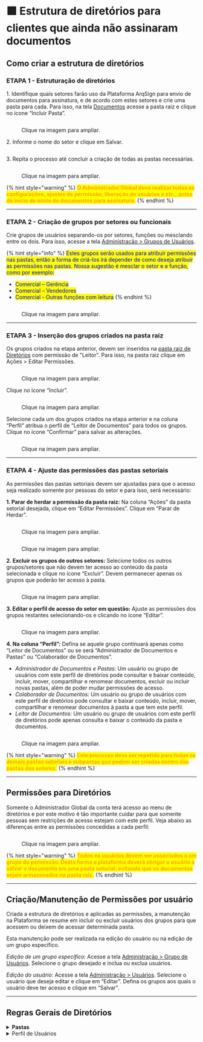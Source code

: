 # 🟪 Estrutura de diretórios para clientes que ainda não assinaram documentos

## Como criar a estrutura de diretórios

### ETAPA 1 - Estruturação de diretórios

1\. Identifique quais setores farão uso da Plataforma ArqSign para envio de documentos para assinatura, e de acordo com estes setores e crie uma pasta para cada. Para isso, na tela [Documentos](../documentos.md) acesse a pasta raiz e clique no ícone “Incluir Pasta”.

<figure><img src="../../.gitbook/assets/diretorios01.png" alt=""><figcaption><p>Clique na imagem para ampliar.</p></figcaption></figure>

2\. Informe o nome do setor e clique em Salvar.

<figure><img src="../../.gitbook/assets/diretorios02.png" alt=""><figcaption></figcaption></figure>

3\. Repita o processo até concluir a criação de todas as pastas necessárias.

<figure><img src="../../.gitbook/assets/diretorios03.png" alt=""><figcaption><p>Clique na imagem para ampliar.</p></figcaption></figure>

{% hint style="warning" %}
<mark style="color:orange;">**O Administrador Global deve realizar todas as configurações, ajustes de permissão, liberação de usuários e etc., antes do início de envio de documentos para assinatura.**</mark>
{% endhint %}

***

### ETAPA 2 - Criação de grupos por setores ou funcionais

Crie grupos de usuários separando-os por setores, funções ou mesclando entre os dois. Para isso, acesse a tela [Administração > Grupos de Usuários](../../administracao/administracao/grupo-de-usuarios.md).

{% hint style="info" %}
<mark style="color:blue;">Estes grupos serão usados para atribuir permissões nas pastas, então a forma de criá-los irá depender de como deseja atribuir as permissões nas pastas. Nossa sugestão é mesclar o setor e a função, como por exemplo:</mark>

* <mark style="color:blue;">Comercial – Gerência</mark>
* <mark style="color:blue;">Comercial – Vendedores</mark>
* <mark style="color:blue;">Comercial - Outras funções com leitura</mark>
{% endhint %}

<figure><img src="../../.gitbook/assets/diretorios04.png" alt=""><figcaption><p>Clique na imagem para ampliar.</p></figcaption></figure>

***

### ETAPA 3 - Inserção dos grupos criados na pasta raiz

Os grupos criados na etapa anterior, devem ser inseridos na [pasta raiz de Diretórios](../documentos.md#pasta-raiz-de-diretorios) com permissão de "Leitor". Para isso, na pasta raiz clique em Ações > Editar Permissões.

<figure><img src="../../.gitbook/assets/diretorios05.png" alt=""><figcaption><p>Clique na imagem para ampliar.</p></figcaption></figure>

Clique no ícone “Incluir”.

<figure><img src="../../.gitbook/assets/diretorios06.png" alt=""><figcaption><p>Clique na imagem para ampliar.</p></figcaption></figure>

Selecione cada um dos grupos criados na etapa anterior e na coluna “Perfil” atribua o perfil de “Leitor de Documentos” para todos os grupos. Clique no ícone “Confirmar” para salvar as alterações.

<figure><img src="../../.gitbook/assets/diretorios07.png" alt=""><figcaption><p>Clique na imagem para ampliar.</p></figcaption></figure>

***

### ETAPA 4 - Ajuste das permissões das pastas setoriais

As permissões das pastas setoriais devem ser ajustadas para que o acesso seja realizado somente por pessoas do setor e para isso, será necessário:

**1. Parar de herdar a permissão da pasta raiz:** Na coluna “Ações” da pasta setorial desejada, clique em “Editar Permissões”. Clique em “Parar de Herdar”.

<figure><img src="../../.gitbook/assets/diretorios08.png" alt=""><figcaption><p>Clique na imagem para ampliar.</p></figcaption></figure>

<figure><img src="../../.gitbook/assets/diretorios09.png" alt=""><figcaption><p>Clique na imagem para ampliar.</p></figcaption></figure>

**2. Excluir os grupos de outros setores:** Selecione todos os outros grupos/setores que não devem ter acesso ao conteúdo da pasta selecionada e clique no ícone “Excluir”. Devem permanecer apenas os grupos que poderão ter acesso à pasta.

<figure><img src="../../.gitbook/assets/diretorios10.png" alt=""><figcaption><p>Clique na imagem para ampliar.</p></figcaption></figure>

**3. Editar o perfil de acesso do setor em questão:** Ajuste as permissões dos grupos restantes selecionando-os e clicando no ícone “Editar”.

<figure><img src="../../.gitbook/assets/diretorios11.png" alt=""><figcaption><p>Clique na imagem para ampliar.</p></figcaption></figure>

**4. Na coluna “Perfil”:** Defina se aquele grupo continuará apenas como “Leitor de Documentos” ou se será “Administrador de Documentos e Pastas” ou “Colaborador de Documentos”.

* _Administrador de Documentos e Pastas:_ Um usuário ou grupo de usuários com este perfil de diretórios pode consultar e baixar conteúdo, incluir, mover, compartilhar e renomear documentos, excluir ou incluir novas pastas, além de poder mudar permissões de acesso.
* _Colaborador de Documentos:_ Um usuário ou grupo de usuários com este perfil de diretórios pode consultar e baixar conteúdo, incluir, mover, compartilhar e renomear documentos à pasta a que tem este perfil.  &#x20;
* _Leitor de Documentos:_ Um usuário ou grupo de usuários com este perfil de diretórios pode apenas consulta e baixar o conteúdo da pasta e documentos.

<figure><img src="../../.gitbook/assets/diretorios12.png" alt=""><figcaption><p>Clique na imagem para ampliar.</p></figcaption></figure>

{% hint style="warning" %}
<mark style="color:orange;">**Este processo deve ser repetido para todas as demais pastas setoriais e subpastas que podem ser criadas dentro das pastas dos setores.**</mark>
{% endhint %}

***

## Permissões para Diretórios

Somente o Administrador Global da conta terá acesso ao menu de diretórios e por este motivo é tão importante cuidar para que somente pessoas sem restrições de acesso estejam com este perfil. Veja abaixo as diferenças entre as permissões concedidas a cada perfil:

<figure><img src="../../.gitbook/assets/diretorios13.png" alt=""><figcaption><p>Clique na imagem para ampliar.</p></figcaption></figure>

{% hint style="warning" %}
<mark style="color:orange;">**Todos os usuários devem ser associados a um grupo de permissão. Desta forma a plataforma deverá obrigar o usuário a salvar o documento em uma pasta setorial, evitando que os documentos sejam armazenados na pasta raiz.**</mark>
{% endhint %}

***

## Criação/Manutenção de Permissões por usuário

Criada a estrutura de diretórios e aplicadas as permissões, a manutenção na Plataforma se resume em incluir ou excluir usuários dos grupos para que acessem ou deixem de acessar determinada pasta.

Esta manutenção pode ser realizada na edição do usuário ou na edição de um grupo específico.

_Edição de um grupo específico:_ Acesse a tela [Administração > Grupo de Usuários](../../administracao/administracao/grupo-de-usuarios.md). Selecione o grupo desejado e inclua ou exclua usuários.

_Edição do usuário:_ Acesse a tela [Administração > Usuários](../../administracao/administracao/usuarios.md). Selecione o usuário que deseja editar e clique em “Editar”. Defina os grupos aos quais o usuário deve ter acesso e clique em “Salvar”.

***

## Regras Gerais de Diretórios

<details>

<summary><strong>Pastas</strong></summary>

1. Toda conta ao ser criada, automaticamente terá uma pasta raiz associada.
2. A pasta raiz criada automaticamente pela plataforma recebe o nome da conta e pode ser renomeada posteriormente por seu Administrador Global.
3. &#x20;Para cada conta é permitida uma única pasta raiz. As demais pastas devem ser criadas obrigatoriamente dentro da pasta raiz.
4. Os documentos exibidos em "Diretórios", são somente aqueles com status "Concluído" e que não esteja "Excluído", ou seja, se o documento estiver em processo de assinatura ele não vai aparecer no diretório.

</details>

<details>

<summary>Perfil de Usuários</summary>

1. O perfil do usuário Administrador Global tem acesso total ao diretório de documentos, caso o plano da conta possua acesso à funcionalidade de diretórios.
2. O perfil de usuário Remetente de Documentos terá acesso à navegação nas pastas caso faça parte de algum grupo que possua permissão de pelo menos leitura.

</details>
